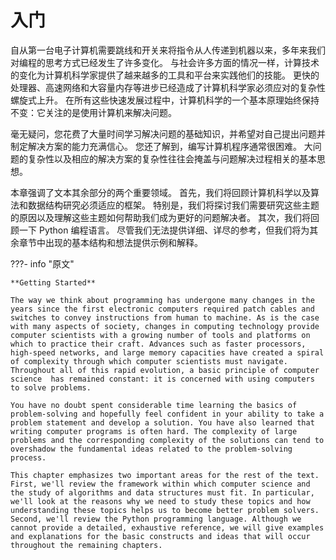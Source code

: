 # 入门

自从第一台电子计算机需要跳线和开关来将指令从人传递到机器以来，多年来我们对编程的思考方式已经发生了许多变化。 与社会许多方面的情况一样，计算技术的变化为计算机科学家提供了越来越多的工具和平台来实践他们的技能。 更快的处理器、高速网络和大容量内存等进步已经造成了计算机科学家必须应对的复杂性螺旋式上升。 在所有这些快速发展过程中，计算机科学的一个基本原理始终保持不变：它关注的是使用计算机来解决问题。

毫无疑问，您花费了大量时间学习解决问题的基础知识，并希望对自己提出问题并制定解决方案的能力充满信心。 您还了解到，编写计算机程序通常很困难。 大问题的复杂性以及相应的解决方案的复杂性往往会掩盖与问题解决过程相关的基本思想。

本章强调了文本其余部分的两个重要领域。 首先，我们将回顾计算机科学以及算法和数据结构研究必须适应的框架。 特别是，我们将探讨我们需要研究这些主题的原因以及理解这些主题如何帮助我们成为更好的问题解决者。 其次，我们将回顾一下 Python 编程语言。 尽管我们无法提供详细、详尽的参考，但我们将为其余章节中出现的基本结构和想法提供示例和解释。

???- info "原文"

    **Getting Started**

    The way we think about programming has undergone many changes in the years since the first electronic computers required patch cables and switches to convey instructions from human to machine. As is the case with many aspects of society, changes in computing technology provide computer scientists with a growing number of tools and platforms on which to practice their craft. Advances such as faster processors, high-speed networks, and large memory capacities have created a spiral of complexity through which computer scientists must navigate. Throughout all of this rapid evolution, a basic principle of computer science  has remained constant: it is concerned with using computers to solve problems.

    You have no doubt spent considerable time learning the basics of problem-solving and hopefully feel confident in your ability to take a problem statement and develop a solution. You have also learned that writing computer programs is often hard. The complexity of large problems and the corresponding complexity of the solutions can tend to overshadow the fundamental ideas related to the problem-solving process.

    This chapter emphasizes two important areas for the rest of the text. First, we'll review the framework within which computer science and the study of algorithms and data structures must fit. In particular, we'll look at the reasons why we need to study these topics and how understanding these topics helps us to become better problem solvers. Second, we'll review the Python programming language. Although we cannot provide a detailed, exhaustive reference, we will give examples and explanations for the basic constructs and ideas that will occur throughout the remaining chapters.
